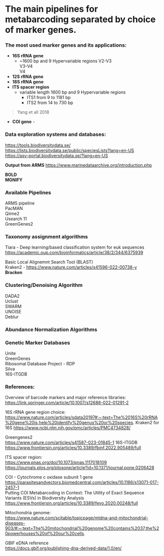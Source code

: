 
# The main pipelines for metabarcoding separated by choice of marker genes.

### The most used marker genes and its applications:

- **16S rRNA gene** 
	- ~1600 bp and 9 Hypervariable regions
			V2-V3  
			V3-V4  
			V4  
- **12S rRNA gene**
- **18S rRNA gene**
- **ITS spacer region**  
	- variable length  1600 bp and 9 Hypervariable regions
		- ITS1 from 9 to 1181 bp  
		- ITS2 from 14 to 730 bp
> Yang et all 2018
- **COI gene**
		- 
> 

### Data exploration systems and databases:

https://tools.biodiversitydata.se/  
https://lists.biodiversitydata.se/public/speciesLists?lang=en-US  
https://asv-portal.biodiversitydata.se/?lang=en-US  

**Output from ARMS**
https://www.marinedataarchive.org/introduction.php  

__BOLD__  
__MGNIFY__  

### Available Pipelines
ARMS pipeline  
PacMAN  
Qiime2  
Usearch 11  
GreenGenes2  

### Taxonomy assignment algorithms
Tiara - Deep learning/based classification system for euk sequences  
https://academic.oup.com/bioinformatics/article/38/2/344/6375939  

Basic Local Alignemnt Search Tool (BLAST)  
Kraken2 - https://www.nature.com/articles/s41596-022-00738-y  
__Bracken__  

### Clustering/Denoising Algorithm
DADA2  
Uclust  
SWARM  
UNOISE  
Deblur  

### Abundance Normalization Algorithms


### Genetic Marker Databases
Unite  
GreenGenes  
Ribosomal Database Project - RDP  
Silva  
16S-ITGDB  

### References:
Overview of barcode markers and major reference libraries:  
https://link.springer.com/article/10.1007/s12686-022-01291-2  

16S rRNA gene  region choice:  
https://www.nature.com/articles/sdata20197#:~:text=The%2016S%20rRNA%20gene%20is,help%20identify%20genus%20or%20species.
Kraken2 for 16S
https://www.ncbi.nlm.nih.gov/pmc/articles/PMC4734828/

Greengenes2  
https://www.nature.com/articles/s41587-023-01845-1
16S-ITGDB  
https://www.frontiersin.org/articles/10.3389/fbinf.2022.905489/full

ITS spacer region:  
https://www.pnas.org/doi/10.1073/pnas.1117018109
https://journals.plos.org/plosone/article?id=10.1371/journal.pone.0206428

COI - Cytochrome c oxidase subunit 1 gene  
https://parasitesandvectors.biomedcentral.com/articles/10.1186/s13071-017-2457-1  
Putting COI Metabarcoding in Context: The Utility of Exact Sequence Variants (ESVs) in Biodiversity Analysis  
https://www.frontiersin.org/articles/10.3389/fevo.2020.00248/full

Mitochondria genome:  
https://www.nature.com/scitable/topicpage/mtdna-and-mitochondrial-diseases-903/#:~:text=The%20mitochondrial%20genome%20contains%2037,the%20powerhouses%20of%20our%20cells.

GBIF eDNA reference  
https://docs.gbif.org/publishing-dna-derived-data/1.0/en/
